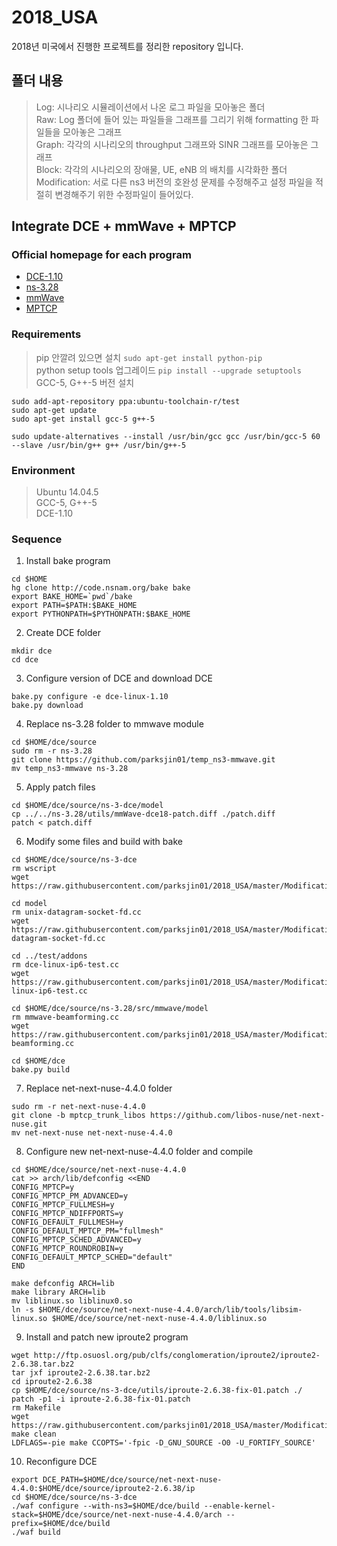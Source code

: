 # 2018_USA
2018년 미국에서 진행한 프로젝트를 정리한 repository 입니다.

## 폴더 내용
> Log: 시나리오 시뮬레이션에서 나온 로그 파일을 모아놓은 폴더  
> Raw: Log 폴더에 들어 있는 파일들을 그래프를 그리기 위해 formatting 한 파일들을 모아놓은 그래프  
> Graph: 각각의 시나리오의 throughput 그래프와 SINR 그래프를 모아놓은 그래프  
> Block: 각각의 시나리오의 장애물, UE, eNB 의 배치를 시각화한 폴더  
> Modification: 서로 다른 ns3 버전의 호완성 문제를 수정해주고 설정 파일을 적절히 변경해주기 위한 수정파일이 들어있다.

## Integrate DCE + mmWave + MPTCP

### Official homepage for each program
- [DCE-1.10](https://ns-3-dce.readthedocs.io/en/dce-1.10/getting-started.html)
- [ns-3.28](https://www.nsnam.org/doxygen/index.html)
- [mmWave](https://github.com/nyuwireless-unipd/ns3-mmwave)
- [MPTCP](https://www.multipath-tcp.org)

### Requirements
> pip 안깔려 있으면 설치 `sudo apt-get install python-pip`  
> python setup tools 업그레이드 `pip install --upgrade setuptools`  
> GCC-5, G++-5 버전 설치
```
sudo add-apt-repository ppa:ubuntu-toolchain-r/test
sudo apt-get update
sudo apt-get install gcc-5 g++-5

sudo update-alternatives --install /usr/bin/gcc gcc /usr/bin/gcc-5 60 --slave /usr/bin/g++ g++ /usr/bin/g++-5
```

### Environment
> Ubuntu 14.04.5  
> GCC-5, G++-5  
> DCE-1.10  

### Sequence
1. Install bake program  
```
cd $HOME
hg clone http://code.nsnam.org/bake bake
export BAKE_HOME=`pwd`/bake
export PATH=$PATH:$BAKE_HOME
export PYTHONPATH=$PYTHONPATH:$BAKE_HOME
```
2. Create DCE folder
```
mkdir dce
cd dce
```

3. Configure version of DCE and download DCE
```
bake.py configure -e dce-linux-1.10
bake.py download
```

4. Replace ns-3.28 folder to mmwave module
```
cd $HOME/dce/source
sudo rm -r ns-3.28
git clone https://github.com/parksjin01/temp_ns3-mmwave.git
mv temp_ns3-mmwave ns-3.28
```

5. Apply patch files
```
cd $HOME/dce/source/ns-3-dce/model
cp ../../ns-3.28/utils/mmWave-dce18-patch.diff ./patch.diff
patch < patch.diff
```

6. Modify some files and build with bake
```
cd $HOME/dce/source/ns-3-dce
rm wscript
wget https://raw.githubusercontent.com/parksjin01/2018_USA/master/Modification/wscript

cd model
rm unix-datagram-socket-fd.cc
wget https://raw.githubusercontent.com/parksjin01/2018_USA/master/Modification/unix-datagram-socket-fd.cc

cd ../test/addons
rm dce-linux-ip6-test.cc
wget https://raw.githubusercontent.com/parksjin01/2018_USA/master/Modification/dce-linux-ip6-test.cc

cd $HOME/dce/source/ns-3.28/src/mmwave/model
rm mmwave-beamforming.cc
wget https://raw.githubusercontent.com/parksjin01/2018_USA/master/Modification/mmwave-beamforming.cc

cd $HOME/dce
bake.py build
```

7. Replace net-next-nuse-4.4.0 folder
```
sudo rm -r net-next-nuse-4.4.0
git clone -b mptcp_trunk_libos https://github.com/libos-nuse/net-next-nuse.git
mv net-next-nuse net-next-nuse-4.4.0
```

8. Configure new net-next-nuse-4.4.0 folder and compile
```
cd $HOME/dce/source/net-next-nuse-4.4.0
cat >> arch/lib/defconfig <<END
CONFIG_MPTCP=y
CONFIG_MPTCP_PM_ADVANCED=y
CONFIG_MPTCP_FULLMESH=y
CONFIG_MPTCP_NDIFFPORTS=y
CONFIG_DEFAULT_FULLMESH=y
CONFIG_DEFAULT_MPTCP_PM="fullmesh"
CONFIG_MPTCP_SCHED_ADVANCED=y
CONFIG_MPTCP_ROUNDROBIN=y
CONFIG_DEFAULT_MPTCP_SCHED="default"
END

make defconfig ARCH=lib
make library ARCH=lib
mv liblinux.so liblinux0.so
ln -s $HOME/dce/source/net-next-nuse-4.4.0/arch/lib/tools/libsim-linux.so $HOME/dce/source/net-next-nuse-4.4.0/liblinux.so
```

9. Install and patch new iproute2 program
```
wget http://ftp.osuosl.org/pub/clfs/conglomeration/iproute2/iproute2-2.6.38.tar.bz2
tar jxf iproute2-2.6.38.tar.bz2
cd iproute2-2.6.38
cp $HOME/dce/source/ns-3-dce/utils/iproute-2.6.38-fix-01.patch ./
patch -p1 -i iproute-2.6.38-fix-01.patch
rm Makefile
wget https://raw.githubusercontent.com/parksjin01/2018_USA/master/Modification/Makefile
make clean
LDFLAGS=-pie make CCOPTS='-fpic -D_GNU_SOURCE -O0 -U_FORTIFY_SOURCE'
```

10. Reconfigure DCE
```
export DCE_PATH=$HOME/dce/source/net-next-nuse-4.4.0:$HOME/dce/source/iproute2-2.6.38/ip
cd $HOME/dce/source/ns-3-dce
./waf configure --with-ns3=$HOME/dce/build --enable-kernel-stack=$HOME/dce/source/net-next-nuse-4.4.0/arch --prefix=$HOME/dce/build
./waf build
```
